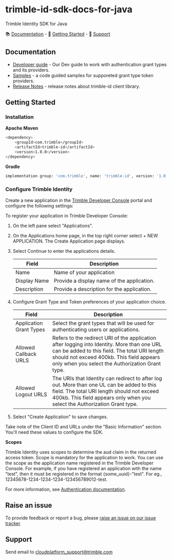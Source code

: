 # trimble-id-sdk-docs-for-java
Trimble Identity SDK for Java

📚 [Documentation](#documentation) - 🚀 [Getting Started](#getting-started) - 💬 [Support](#support)

## <a name="documentation">Documentation</a>

- [Developer guide](https://github.com/trimble-oss/trimble-id-sdk-docs-for-java/blob/main/docs/DeveloperGuide.md) - Our Dev guide to work with authentication grant types and its providers.
- [Samples](https://github.com/trimble-oss/trimble-id-sdk-docs-for-java/blob/main/samples) - a code guided samples for supporeted grant type token providers.
- [Release Notes](https://github.com/trimble-oss/trimble-id-sdk-docs-for-java/blob/main/release-notes/CHANGELOG.md) - release notes about trimble-id client library.

## <a name="getting-started">Getting Started</a>

### Installation

**Apache Maven**

```sh
<dependency>
    <groupId>com.trimble</groupId>
    <artifactId>trimble-id</artifactId>
    <version>1.0.0</version>
</dependency>
```

**Gradle**
```sh
implementation group: 'com.trimble', name: 'trimble-id', version: '1.0.0'
```

### Configure Trimble Identity

Create a new application in the [Trimble Developer Console](https://developer.console.trimble.com) portal and configure the following settings:

To register your application in Trimble Developer Console:

1. On the left pane select "Applications".

2. On the Applications home page, in the top right corner select + NEW APPLICATION. The Create Application page displays.

3. Select Continue to enter the applications details.

    | Field       | Description |
    | ----------- | ----------- |
    | Name        | Name of your application                    |
    | Display Name| Provide a display name of the application.  |
    | Description | Provide a description for the application.  |

4. Configure Grant Type and Token preferences of your application choice.

    | Field       | Description |
    | ----------- | ----------- |
    | Application Grant Types        | Select the grant types that will be used for authenticating users or applications.                    |
    | Allowed Callback URLS| Refers to the redirect URI of the application after logging into Identity. More than one URL can be added to this field. The total URI length should not exceed 400kb. This field appears only when you select the Authorization Grant type.  |
    | Allowed Logout URLS | The URIs that Identity can redirect to after log out. More than one UL can be added to this field. The total URI length should not exceed 400kb. This field appears only when you select the Authorization Grant type.  |

5. Select "Create Application" to save changes.

Take note of the Client ID and URLs under the "Basic Information" section. You'll need these values to configure the SDK.

**Scopes**

Trimble Identity uses scopes to determine the aud claim in the returned access token. Scope is mandatory for the application to work. You can use the scope as the application name registered in the Trimble Developer Console. For example, if you have registered an application with the name "test", then it must be registered in the format {some_uuid}-"test". For eg., 12345678-1234-1234-1234-123456789012-test.

For more information, see [Authentication documentation](https://developer.trimble.com/docs/authentication).

## Raise an issue

To provide feedback or report a bug, please [raise an issue on our issue tracker](https://github.com/trimble-oss/tcp-sdk-docs-for-java/issues).

## <a name="support">Support</a>

Send email to [cloudplatform_support@trimble.com](mailto:cloudplatform_support@trimble.com)